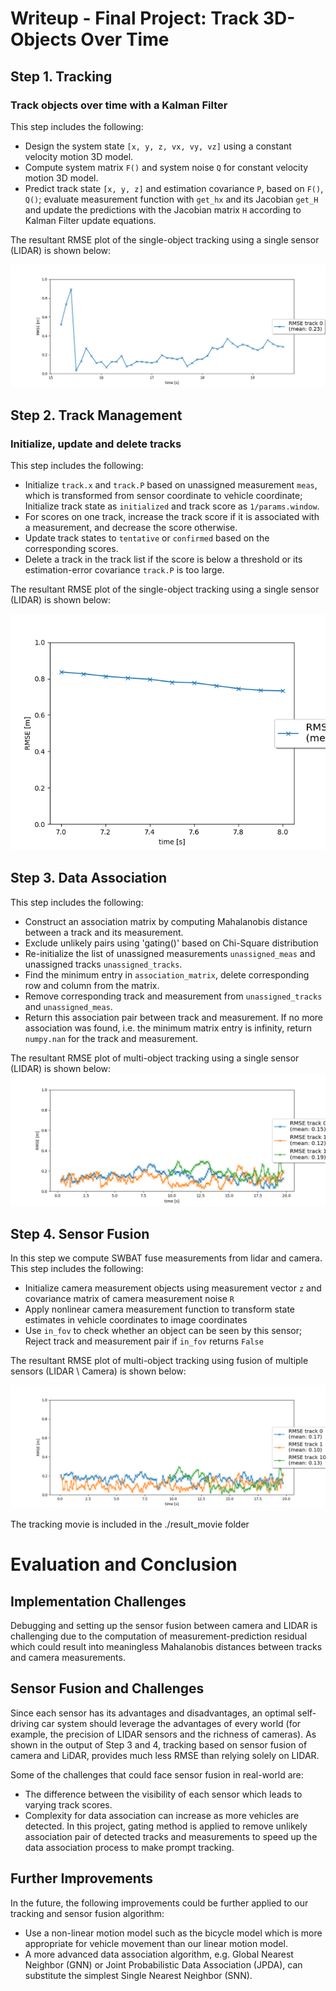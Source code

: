 # Writeup - Final Project: Track 3D-Objects Over Time

## Step 1. Tracking

### Track objects over time with a Kalman Filter

This step includes the following:
* Design the system state `[x, y, z, vx, vy, vz]` using a constant velocity motion 3D model.
* Compute system matrix `F()` and system noise `Q` for constant velocity motion 3D model.
* Predict track state `[x, y, z]` and estimation covariance `P`, based on `F()`, `Q()`; evaluate measurement function with `get_hx` and its Jacobian `get_H` and update the predictions with the Jacobian matrix `H` according to Kalman Filter update equations.

The resultant RMSE plot of the single-object tracking using a single sensor (LIDAR) is shown below:

![img4](results/RMSE_1.png)

## Step 2. Track Management
### Initialize, update and delete tracks

This step includes the following:
* Initialize `track.x` and `track.P` based on unassigned measurement `meas`, which is transformed from sensor coordinate to vehicle coordinate; Initialize track state as `initialized` and track score as `1/params.window`.
* For scores on one track, increase the track score if it is associated with a measurement, and decrease the score otherwise.
* Update track states to `tentative` or `confirmed` based on the corresponding scores.
* Delete a track in the track list if the score is below a threshold or its estimation-error covariance `track.P` is too large.

The resultant RMSE plot of the single-object tracking using a single sensor (LIDAR) is shown below:

![img16](results/RMSE_2.png)

## Step 3. Data Association

This step includes the following:
* Construct an association matrix by computing Mahalanobis distance between a track and its measurement.
* Exclude unlikely pairs using 'gating()' based on Chi-Square distribution
* Re-initialize the list of unassigned measurements `unassigned_meas` and unassigned tracks `unassigned_tracks`.
* Find the minimum entry in `association_matrix`, delete corresponding row and column from the matrix.
* Remove corresponding track and measurement from `unassigned_tracks` and `unassigned_meas`.
* Return this association pair between track and measurement. If no more association was found, i.e. the minimum matrix entry is infinity, return `numpy.nan` for the track and measurement.

The resultant RMSE plot of multi-object tracking using a single sensor (LIDAR) is shown below:
![img19](results/RMSE_3.png)

## Step 4. Sensor Fusion

In this step we compute SWBAT fuse measurements from lidar and camera.
This step includes the following:
* Initialize camera measurement objects using measurement vector `z` and covariance matrix of camera measurement noise `R`
* Apply nonlinear camera measurement function to transform state estimates in vehicle coordinates to image coordinates
* Use `in_fov` to check whether an object can be seen by this sensor; Reject track and measurement pair if `in_fov` returns `False`

The resultant RMSE plot of multi-object tracking using fusion of multiple sensors (LIDAR \ Camera) is shown below:

![img20](results/RMSE_multisensor.png)

The tracking movie is included in the ./result_movie folder


# Evaluation and Conclusion

## Implementation Challenges
Debugging and setting up the sensor fusion between camera and LIDAR is challenging due to the computation of measurement-prediction residual which could result into meaningless Mahalanobis distances between tracks and camera measurements.

## Sensor Fusion and Challenges
Since each sensor has its advantages and disadvantages, an optimal self-driving car system should leverage the advantages of every world (for example, the precision of LIDAR sensors and the richness of cameras). As shown in the output of Step 3 and 4, tracking based on sensor fusion of camera and LiDAR, provides much less RMSE than relying solely on LIDAR.

Some of the challenges that could face sensor fusion in real-world are:
* The difference between the visibility of each sensor which leads to varying track scores. 
* Complexity for data association can increase as more vehicles are detected. In this project, gating method is applied to remove unlikely association pair of detected tracks and measurements to speed up the data association process to make prompt tracking.

## Further Improvements

In the future, the following improvements could be further applied to our tracking and sensor fusion algorithm:
* Use a non-linear motion model such as the bicycle model which is more appropriate for vehicle movement than our linear motion model.
* A more advanced data association algorithm, e.g. Global Nearest Neighbor (GNN) or Joint Probabilistic Data Association (JPDA), can substitute the simplest Single Nearest Neighbor (SNN).
